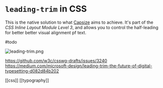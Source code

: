 # `leading-trim` in CSS

This is the native solution to what [Capsize](https://seek-oss.github.io/capsize/) aims to achieve.
It's part of the _CSS Inline Layout Module Level 3_, and allows you to control the half-leading for better better visual alignment pf text.

#todo


![leading-trim.png](leading-trim.png)

https://github.com/w3c/csswg-drafts/issues/3240
https://medium.com/microsoft-design/leading-trim-the-future-of-digital-typesetting-d082d84b202

[[css]]
[[typography]]
